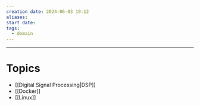 ```yaml
---
creation date: 2024-06-03 19:12
aliases: 
start date: 
tags:
  - domain
---
```

---
# Topics

- [[Digital Signal Processing|DSP]]
- [[Docker]]
- [[Linux]]